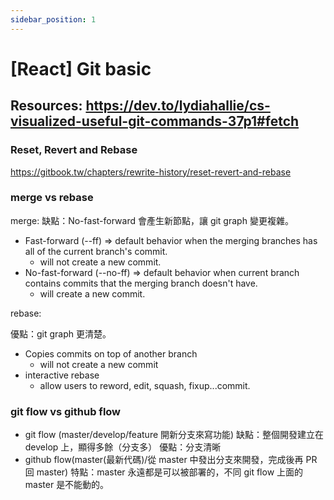 ```yaml
---
sidebar_position: 1
---
```


# [React] Git basic

## Resources: https://dev.to/lydiahallie/cs-visualized-useful-git-commands-37p1#fetch

### Reset, Revert and Rebase

https://gitbook.tw/chapters/rewrite-history/reset-revert-and-rebase

### merge vs rebase

merge:
缺點：No-fast-forward 會產生新節點，讓 git graph 變更複雜。

- Fast-forward (--ff) => default behavior when the merging branches has all of the current branch's commit.
  - will not create a new commit.
- No-fast-forward (--no-ff) => default behavior when current branch contains commits that the merging branch doesn't have.
  - will create a new commit.

rebase:

優點：git graph 更清楚。

- Copies commits on top of another branch
  - will not create a new commit
- interactive rebase
  - allow users to reword, edit, squash, fixup...commit.

### git flow vs github flow

- git flow (master/develop/feature 開新分支來寫功能)
  缺點：整個開發建立在 develop 上，顯得多餘（分支多）
  優點：分支清晰
- github flow(master(最新代碼)/從 master 中發出分支來開發，完成後再 PR 回 master)
  特點：master 永遠都是可以被部署的，不同 git flow 上面的 master 是不能動的。
